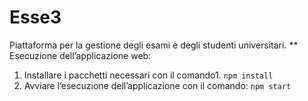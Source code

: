 # Esse3
Piattaforma per la gestione degli esami e degli studenti universitari.
**
Esecuzione dell’applicazione web:
1. Installare i pacchetti necessari con il comando1. `npm install`
2. Avviare l’esecuzione dell’applicazione con il comando: `npm start`
